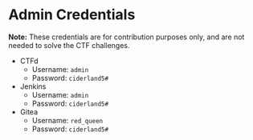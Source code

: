 # Admin Credentials
**Note:** These credentials are for contribution purposes only, and are not needed to solve the CTF challenges.
* CTFd
  * Username: `admin`
  * Password: `ciderland5#`
* Jenkins
  * Username: `admin`
  * Password: `ciderland5#`
* Gitea
  * Username: `red_queen`
  * Password: `ciderland5#`
